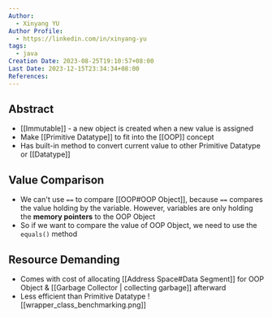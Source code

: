 ```yaml
---
Author:
  - Xinyang YU
Author Profile:
  - https://linkedin.com/in/xinyang-yu
tags:
  - java
Creation Date: 2023-08-25T19:10:57+08:00
Last Date: 2023-12-15T23:34:34+08:00
References: 
---
```

## Abstract
- [[Immutable]] - a new object is created when a new value is assigned
- Make [[Primitive Datatype]] to fit into the [[OOP]] concept
- Has built-in method to convert current value to other Primitive Datatype or [[Datatype]] 


## Value Comparison 
- We can't use `==` to compare [[OOP#OOP Object]], because `==` compares the value holding by the variable. However, variables are only holding the **memory pointers** to the OOP Object
- So if we want to compare the value of OOP Object, we need to use the `equals()` method


## Resource Demanding
- Comes with cost of allocating [[Address Space#Data Segment]] for OOP Object & [[Garbage Collector | collecting garbage]] afterward
- Less efficient than Primitive Datatype
![[wrapper_class_benchmarking.png]]



